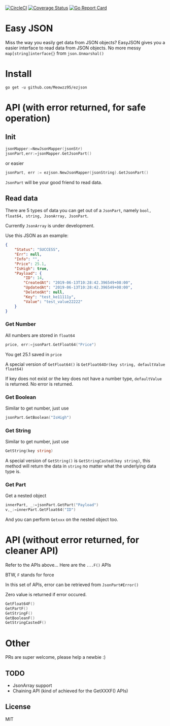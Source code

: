 [![CircleCI](https://circleci.com/gh/Meowzz95/ezjson.svg?style=shield)](https://circleci.com/gh/Meowzz95/ezjson)
[![Coverage Status](https://coveralls.io/repos/github/Meowzz95/ezjson/badge.svg?branch=master)](https://coveralls.io/github/Meowzz95/ezjson?branch=master)
[![Go Report Card](https://goreportcard.com/badge/github.com/Meowzz95/ezjson)](https://goreportcard.com/report/github.com/Meowzz95/ezjson)
# Easy JSON

Miss the way you easily get data from JSON objects? EasyJSON gives you a easier interface to read data from JSON objects. No more messy `map[string]interface{}` from `json.Unmarshal()`

# Install

```
go get -u github.com/Meowzz95/ezjson
```

# API (with error returned, for safe operation)

## Init
```go
jsonMapper:=NewJsonMapper(jsonStr)
jsonPart,err:=jsonMapper.GetJsonPart()
```

or easier

```go
jsonPart, err := ezjson.NewJsonMapper(jsonString).GetJsonPart()
```

`JsonPart` will be your good friend to read data.

## Read data

There are 5 types of data you can get out of a `JsonPart`, namely `bool, float64, string, JsonArray, JsonPart`.

Currently `JsonArray` is under development.

Use this JSON as an example:

```json
{
    "Status": "SUCCESS",
    "Err": null,
    "Info": "",
    "Price": 25.1,
    "IsHigh": true,
    "Payload": {
        "ID": 14,
        "CreatedAt": "2019-06-13T10:28:42.396549+08:00",
        "UpdatedAt": "2019-06-13T10:28:42.396549+08:00",
        "DeletedAt": null,
        "Key": "test_ke11111y",
        "Value": "test_value22222"
    }
}
```

### Get Number

All numbers are stored in `float64`

```go
price, err:=jsonPart.GetFloat64("Price")
```
You get 25.1 saved in `price`

A special version of `GetFloat64()` is `GetFloat64Or(key string, defaultValue float64)`

If key does not exist or the key does not have a number type, `defaultValue` is returned. No error is returned.


### Get Boolean

Similar to get number, just use
```go
jsonPart.GetBoolean("IsHigh")
```

### Get String

Similar to get number, just use
```go
GetString(key string)
```

A special version of `GetString()` is `GetStringCasted(key string)`, this method will return the data in `string` no matter what the underlying data type is.


### Get Part

Get a nested object

```go
innerPart, _:=jsonPart.GetPart("Payload")
v,_:=innerPart.GetFloat64("ID")
```

And you can perform `Getxxx` on the nested object too.


# API (**without** error returned, for cleaner API)

Refer to the APIs above... Here are the `...F()` APIs

BTW, `F` stands for force

In this set of APIs, error can be retrieved from `JsonPart#Error()`

Zero value is returned if error occured.

```go
GetFloat64F()
GetPartF()
GetStringF()
GetBooleanF()
GetStringCastedF()
```


# Other

PRs are super welcome, please help a newbie :)

## TODO
- JsonArray support
- Chaining API (kind of achieved for the GetXXXF() APIs)

## License

MIT


